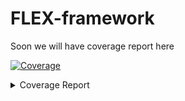 # FLEX-framework 

Soon we will have coverage report here
<!-- Pytest Coverage Comment:Begin -->
<a href="https://github.com/FLEXible-FL/FLEX-framework/blob/main/README.md"><img alt="Coverage" src="https://img.shields.io/badge/Coverage-100%25-brightgreen.svg" /></a><br/><details><summary>Coverage Report </summary><table><tr><th>File</th><th>Stmts</th><th>Miss</th><th>Cover</th></tr><tbody><tr><td><b>TOTAL</b></td><td><b>76</b></td><td><b>0</b></td><td><b>100%</b></td></tr></tbody></table></details>
<!-- Pytest Coverage Comment:End -->
